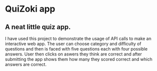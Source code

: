 # QuiZoki app

## A neat little quiz app.

I have used this project to demonstrate the usage of API calls to make an interactive web app. The user can choose category and difficulty of questions 
and then is faced with five questions each with four possible answers. User then clicks on aswers they think are correct and after submitting the app
shows them how many they scored correct and which answers are correct.
